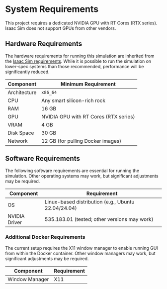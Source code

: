 # System Requirements

<div class="warning">
This project requires a dedicated NVIDIA GPU with RT Cores (RTX series). Isaac Sim does not support GPUs from other vendors.
</div>

## Hardware Requirements

The hardware requirements for running this simulation are inherited from the [Isaac Sim requirements](https://docs.omniverse.nvidia.com/isaacsim/latest/installation/requirements.html). While it is possible to run the simulation on lower-spec systems than those recommended, performance will be significantly reduced.

| Component    | Minimum Requirement                   |
| ------------ | ------------------------------------- |
| Architecture | `x86_64`                              |
| CPU          | Any smart silicon-rich rock           |
| RAM          | 16 GB                                 |
| GPU          | NVIDIA GPU with RT Cores (RTX series) |
| VRAM         | 4 GB                                  |
| Disk Space   | 30 GB                                 |
| Network      | 12 GB (for pulling Docker images)     |

## Software Requirements

The following software requirements are essential for running the simulation. Other operating systems may work, but significant adjustments may be required.

| Component     | Requirement                                         |
| ------------- | --------------------------------------------------- |
| OS            | Linux-based distribution (e.g., Ubuntu 22.04/24.04) |
| NVIDIA Driver | 535.183.01 (tested; other versions may work)        |

### Additional Docker Requirements

The current setup requires the X11 window manager to enable running GUI from within the Docker container. Other window managers may work, but significant adjustments may be required.

| Component      | Requirement |
| -------------- | ----------- |
| Window Manager | X11         |
